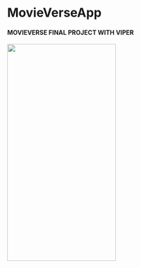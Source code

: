 # MovieVerseApp
 
<h4>MOVIEVERSE FINAL PROJECT WITH VIPER</h4>
<img src="https://github.com/yumarcik/MovieVerseApp/blob/main/Screen-Recording-2022-05-04-at-2.gif" width="250" height="500"/>
